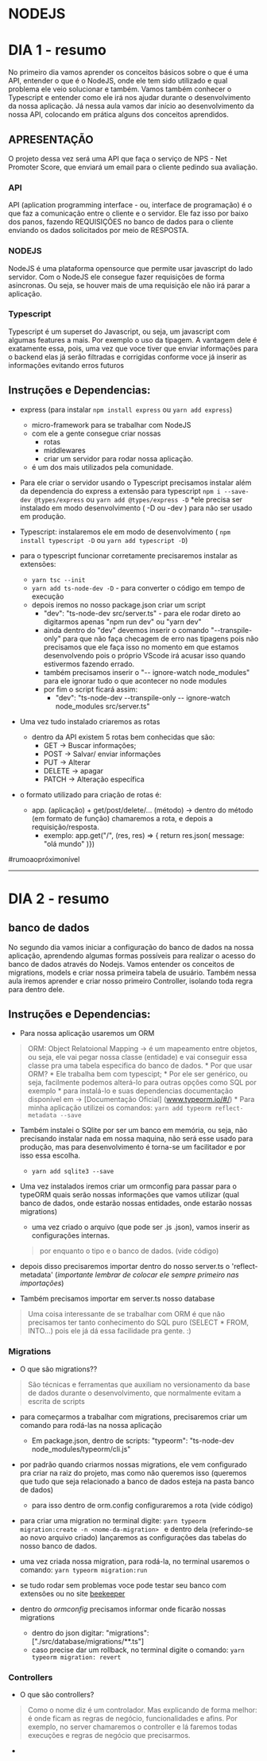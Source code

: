 # NODEJS

# DIA 1 - resumo
No primeiro dia vamos aprender os conceitos básicos sobre o que é uma API, entender o que é o NodeJS, onde ele tem sido utilizado e qual problema ele veio solucionar e também. Vamos também conhecer o Typescript e entender como ele irá nos ajudar durante o desenvolvimento da nossa aplicação. Já nessa aula vamos dar início ao desenvolvimento da nossa API, colocando em prática alguns dos conceitos aprendidos.

## APRESENTAÇÃO
O projeto dessa vez será uma API que faça o serviço de NPS - Net Promoter Score, que enviará um email para o cliente pedindo sua avaliação.


### API

API (aplication programming interface - ou, interface de programação) é o que faz a comunicação entre o cliente e o servidor. Ele faz isso por baixo dos panos, fazendo REQUISIÇÕES no banco de dados para o cliente enviando os dados solicitados por meio de RESPOSTA.


### NODEJS

NodeJS é uma plataforma opensource que permite usar javascript do lado servidor.
Com o NodeJS ele consegue fazer requisições de forma asincronas. Ou seja, se houver mais de uma requisição ele não irá parar a aplicação.

### Typescript

Typescript é um superset do Javascript, ou seja, um javascript com algumas features a mais. Por exemplo o uso da tipagem. A vantagem dele é exatamente essa, pois, uma vez que voce tiver que enviar informações para o backend elas já serão filtradas e corrigidas conforme voce já inserir as informações evitando erros futuros

## Instruções e Dependencias:

* express (para instalar `npm install express` ou `yarn add express`)
  * micro-framework para se trabalhar com NodeJS
  * com ele a gente consegue criar nossas 
    * rotas
    * middlewares
    * criar um servidor para rodar nossa aplicação.
  * é um dos mais utilizados pela comunidade.

* Para ele criar o servidor usando o Typescript precisamos instalar além da dependencia do express a extensão para typescript `npm i --save-dev @types/express` ou `yarn add @types/express -D`
  *ele precisa ser instalado em modo desenvolvimento ( -D ou -dev ) para não ser usado em produção.

* Typescript: instalaremos ele em modo de desenvolvimento ( `npm install typescript -D` ou `yarn add typescript -D`)

* para o typescript funcionar corretamente precisaremos instalar as extensões:
  * `yarn tsc --init` 
  * `yarn add ts-node-dev -D` - para converter o código em tempo de execução
  * depois iremos no nosso package.json criar um script
    * "dev": "ts-node-dev src/server.ts" - para ele rodar direto ao digitarmos apenas "npm run dev" ou "yarn dev"
    * ainda dentro do "dev" devemos inserir o comando "--transpile-only" para que não faça checagem de erro nas tipagens pois não precisamos que ele faça isso no momento em que estamos desenvolvendo pois o próprio VScode irá acusar isso quando estivermos fazendo errado.
    * também precisamos inserir o "-- ignore-watch node_modules" para ele ignorar tudo o que acontecer no node modules
    * por fim o script ficará assim:
      * "dev": "ts-node-dev --transpile-only -- ignore-watch node_modules src/server.ts"

* Uma vez tudo instalado criaremos as rotas
  * dentro da API existem 5 rotas bem conhecidas que são:
    * GET -> Buscar informações;
    * POST -> Salvar/ enviar informações
    * PUT -> Alterar
    * DELETE -> apagar
    * PATCH -> Alteração específica
* o formato utilizado para criação de rotas é:
  * app. (aplicação) + get/post/delete/... (método) -> dentro do método (em formato de função) chamaremos a rota, e depois a requisição/resposta. 
    * exemplo: app.get("/", (res, res) => { return res.json( message: "olá mundo" )})

#rumoaopróximonível

----------------------------------------------------------------------------------------------------
# DIA 2 - resumo

## banco de dados

No segundo dia vamos iniciar a configuração do banco de dados na nossa aplicação, aprendendo algumas formas possíveis para realizar o acesso do banco de dados através do Nodejs. Vamos entender os conceitos de migrations, models e criar nossa primeira tabela de usuário. Também nessa aula iremos aprender e criar nosso primeiro Controller, isolando toda regra para dentro dele.


## Instruções e Dependencias:

  * Para nossa aplicação usaremos um ORM 
  > ORM: Object Relatoional Mapping -> é um mapeamento entre objetos, ou seja, ele vai pegar nossa classe (entidade) e vai conseguir essa classe pra uma tabela especifica do banco de dados.
    * Por que usar ORM?
      * Ele trabalha bem com typescipt;
      * Por ele ser genérico, ou seja, facilmente podemos alterá-lo para outras opções como SQL por exemplo
    * para instalá-lo e suas dependencias documentação disponível em -> [Documentação Oficial] (www.typeorm.io/#/)
      * Para minha aplicação utilizei os comandos: `yarn add typeorm reflect-metadata --save`
    
  * Também instalei o SQlite por ser um banco em memória, ou seja, não precisando instalar nada em nossa maquina, não será esse usado para produção, mas para desenvolvimento é torna-se um facilitador e por isso essa escolha.
      * `yarn add sqlite3 --save`

  * Uma vez instalados iremos criar um ormconfig para passar para o typeORM quais serão nossas informações que vamos utilizar (qual banco de dados, onde estarão nossas entidades, onde estarão nossas migrations)
    * uma vez criado o arquivo (que pode ser .js .json), vamos inserir as configurações internas.
    > por enquanto o tipo e o banco de dados. (vide código)
  
  * depois disso precisaremos importar dentro do nosso server.ts o 'reflect-metadata' (*importante lembrar de colocar ele sempre primeiro nas importações*)
  * Também precisamos importar em server.ts nosso database
  
> Uma coisa interessante de se trabalhar com ORM é que não precisamos ter tanto conhecimento do SQL puro (SELECT *  FROM, INTO...) pois ele já dá essa facilidade pra gente. :)

### Migrations

  * O que são migrations??
  > São técnicas e ferramentas que auxiliam no versionamento da base de dados durante o desenvolvimento, que normalmente evitam a escrita de scripts 

  * para começarmos a trabalhar com migrations, precisaremos criar um comando para rodá-las na nossa aplicação
    * Em package.json, dentro de scripts: "typeorm": "ts-node-dev node_modules/typeorm/cli.js"

  * por padrão quando criarmos nossas migrations, ele vem configurado pra criar na raiz do projeto, mas como não queremos isso (queremos que tudo que seja relacionado a banco de dados esteja na pasta banco de dados)
    * para isso dentro de orm.config configuraremos a rota (vide código)
  
  * para criar uma migration no terminal digite: `yarn typeorm migration:create -n <nome-da-migration> ` e dentro dela (referindo-se ao novo arquivo criado) lançaremos as configurações das tabelas do nosso banco de dados.

  * uma vez criada nossa migration, para rodá-la, no terminal usaremos o comando: `yarn typeorm migration:run`
  * se tudo rodar sem problemas voce pode testar seu banco com extensões ou no site [beekeeper](www.beekeeperstudio.io)

  * dentro do *ormconfig* precisamos informar onde ficarão nossas migrations
    * dentro do json digitar: "migrations": ["./src/database/migrations/**.ts"]
    * caso precise dar um rollback, no terminal digite o comando: `yarn typeorm migration: revert`

  
### Controllers

  * O que são controllers?
  > Como o nome diz é um controlador. Mas explicando de forma melhor: é onde ficam as regras de negócio, funcionalidades e afins.
  > Por exemplo, no server chamaremos o controller e lá faremos todas execuções e regras de negócio que precisarmos.

  *